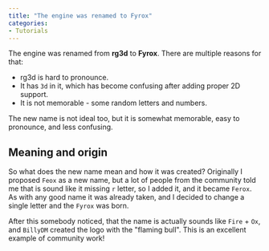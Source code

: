 ```yaml
---
title: "The engine was renamed to Fyrox"
categories: 
- Tutorials
---
```


The engine was renamed from **rg3d** to **Fyrox**. There are multiple reasons for that:

- rg3d is hard to pronounce.
- It has `3d` in it, which has become confusing after adding proper 2D support.
- It is not memorable - some random letters and numbers.

The new name is not ideal too, but it is somewhat memorable, easy to pronounce, and less confusing.

## Meaning and origin

So what does the new name mean and how it was created? Originally I proposed `Feox` as a new name, but a lot
of people from the community told me that is sound like it missing `r` letter, so I added it, and it became
`Ferox`. As with any good name it was already taken, and I decided to change a single letter and the `Fyrox` 
was born.

After this somebody noticed, that the name is actually sounds like `Fire` + `Ox`, and `BillyDM` created the 
logo with the "flaming bull". This is an excellent example of community work!

